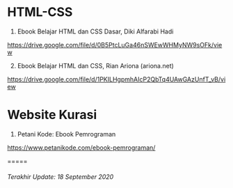 # HTML-CSS

1. Ebook Belajar HTML dan CSS Dasar, Diki Alfarabi Hadi

https://drive.google.com/file/d/0B5PtcLuGa46nSWEwWHMyNW9sOFk/view

2. Ebook Belajar HTML dan CSS, Rian Ariona (ariona.net)

https://drive.google.com/file/d/1PKILHgpmhAIcP2QbTq4UAwGAzUnfT_vB/view

# Website Kurasi

1. Petani Kode: Ebook Pemrograman

https://www.petanikode.com/ebook-pemrograman/

=====

###### Terakhir Update: 18 September 2020
